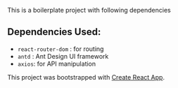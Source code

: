 This is a boilerplate project with following dependencies

## Dependencies Used:

- `react-router-dom` : for routing
- `antd` : Ant Design UI framework
- `axios`: for API manipulation

This project was bootstrapped with [Create React App](https://github.com/facebook/create-react-app).
